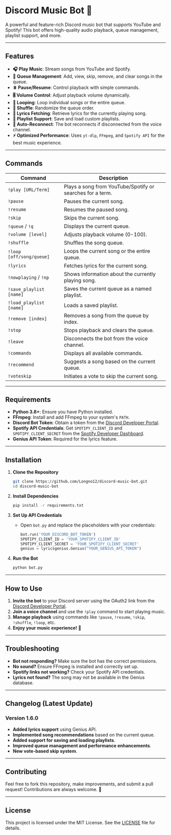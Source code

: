# Discord Music Bot 🎵

A powerful and feature-rich Discord music bot that supports YouTube and Spotify! This bot offers high-quality audio playback, queue management, playlist support, and more.

---

## Features
- **🎧 Play Music**: Stream songs from YouTube and Spotify.
- **📜 Queue Management**: Add, view, skip, remove, and clear songs in the queue.
- **⏸️ Pause/Resume**: Control playback with simple commands.
- **🎚️ Volume Control**: Adjust playback volume dynamically.
- **🔁 Looping**: Loop individual songs or the entire queue.
- **🔀 Shuffle**: Randomize the queue order.
- **🎤 Lyrics Fetching**: Retrieve lyrics for the currently playing song.
- **💾 Playlist Support**: Save and load custom playlists.
- **🤖 Auto-Reconnect**: The bot reconnects if disconnected from the voice channel.
- **⚡ Optimized Performance**: Uses `yt-dlp`, `FFmpeg`, and `Spotify API` for the best music experience.

---

## Commands
| Command                 | Description                                                    |
|-------------------------|----------------------------------------------------------------|
| `!play [URL/Term]`      | Plays a song from YouTube/Spotify or searches for a term.     |
| `!pause`                | Pauses the current song.                                      |
| `!resume`               | Resumes the paused song.                                     |
| `!skip`                 | Skips the current song.                                      |
| `!queue` / `!q`         | Displays the current queue.                                 |
| `!volume [level]`       | Adjusts playback volume (0-100).                            |
| `!shuffle`              | Shuffles the song queue.                                    |
| `!loop [off/song/queue]`| Loops the current song or the entire queue.                 |
| `!lyrics`               | Fetches lyrics for the current song.                        |
| `!nowplaying` / `!np`   | Shows information about the currently playing song.         |
| `!save_playlist [name]` | Saves the current queue as a named playlist.               |
| `!load_playlist [name]` | Loads a saved playlist.                                     |
| `!remove [index]`       | Removes a song from the queue by index.                     |
| `!stop`                 | Stops playback and clears the queue.                        |
| `!leave`                | Disconnects the bot from the voice channel.                 |
| `!commands`             | Displays all available commands.                            |
| `!recommend`            | Suggests a song based on the current queue.                 |
| `!voteskip`             | Initiates a vote to skip the current song.                  |

---

## Requirements
- **Python 3.8+**: Ensure you have Python installed.
- **FFmpeg**: Install and add FFmpeg to your system's `PATH`.
- **Discord Bot Token**: Obtain a token from the [Discord Developer Portal](https://discord.com/developers/applications).
- **Spotify API Credentials**: Get `SPOTIPY_CLIENT_ID` and `SPOTIPY_CLIENT_SECRET` from the [Spotify Developer Dashboard](https://developer.spotify.com/).
- **Genius API Token**: Required for the lyrics feature.

---

## Installation

1. **Clone the Repository**
   ```bash
   git clone https://github.com/Longno12/discord-music-bot.git
   cd discord-music-bot
   ```

2. **Install Dependencies**
   ```bash
   pip install -r requirements.txt
   ```

3. **Set Up API Credentials**
   - Open `bot.py` and replace the placeholders with your credentials:
     ```python
     bot.run('YOUR_DISCORD_BOT_TOKEN')
     SPOTIPY_CLIENT_ID = 'YOUR_SPOTIFY_CLIENT_ID'
     SPOTIPY_CLIENT_SECRET = 'YOUR_SPOTIFY_CLIENT_SECRET'
     genius = lyricsgenius.Genius("YOUR_GENIUS_API_TOKEN")
     ```

4. **Run the Bot**
   ```bash
   python bot.py
   ```

---

## How to Use
1. **Invite the bot** to your Discord server using the OAuth2 link from the [Discord Developer Portal](https://discord.com/developers/applications).
2. **Join a voice channel** and use the `!play` command to start playing music.
3. **Manage playback** using commands like `!pause`, `!resume`, `!skip`, `!shuffle`, `!loop`, etc.
4. **Enjoy your music experience!** 🎵

---

## Troubleshooting
- **Bot not responding?** Make sure the bot has the correct permissions.
- **No sound?** Ensure FFmpeg is installed and correctly set up.
- **Spotify links not working?** Check your Spotify API credentials.
- **Lyrics not found?** The song may not be available in the Genius database.

---

## Changelog (Latest Update)
### Version 1.6.0
- **Added lyrics support** using Genius API.
- **Implemented song recommendations** based on the current queue.
- **Added support for saving and loading playlists**.
- **Improved queue management and performance enhancements**.
- **New vote-based skip system**.

---

## Contributing
Feel free to fork this repository, make improvements, and submit a pull request! Contributions are always welcome. 🚀

---

## License
This project is licensed under the MIT License. See the [LICENSE](./LICENSE.md) file for details.

